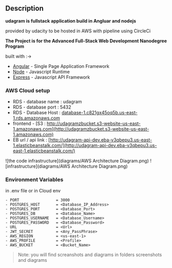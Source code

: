 ## Description

**udagram is fullstack application build in Angluar and nodejs**

provided by udacity to be hosted in AWS with pipeline using CircleCi

**The Project is for the Advanced Full-Stack Web Development Nanodegree Program**

built with :->

-   [Angular](https://angular.io/) - Single Page Application Framework
-   [Node](https://nodejs.org/) - Javascript Runtime
-   [Express](https://expressjs.com/) - Javascript API Framework

### AWS Cloud setup

-   RDS - database name : udagram
-   RDS - database port : 5432
-   RDS - Database Host : [database-1.c821gx45oq5b.us-east-1.rds.amazonaws.com](database-1.c821gx45oq5b.us-east-1.rds.amazonaws.com)
-   frontend - [S3 : http://udagramzbucket.s3-website-us-east-1.amazonaws.com](http://udagramzbucket.s3-website-us-east-1.amazonaws.com)
-   EB url / api link : [http://udagram-api-dev.eba-v3qbepu3.us-east-1.elasticbeanstalk.com/](http://udagram-api-dev.eba-v3qbepu3.us-east-1.elasticbeanstalk.com/)

![the code infrastructure](diagrams/AWS Architecture Diagram.png)
![infrastructure](diagrams/AWS Architecture Diagram.png)

### Environment Variables

in .env file or in Cloud env

```
- PORT                = 3000
- POSTGRES_HOST       = <Database_IP_Address>
- POSTGRES_PORT       = <Database_Port>
- POSTGRES_DB         = <Database_Name>
- POSTGRES_USERNAME   = <Database_Username>
- POSTGRES_PASSWORD   = <Database_Password>
- URL                 = <Url>
- JWT_SECRET          = <Any_PassPhrase>
- AWS_REGION          = <us-east-1>
- AWS_PROFILE         = <Profile>
- AWS_BUCKET          = <Bucket_Name>

```

> Note: you will find screanshots and diagrams in folders screenshots and diagrams

